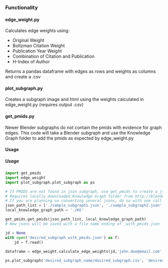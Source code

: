 ### Functionality

#### edge_weight.py

Calculates edge weights using:
- Original Weight
- Boltzman Citation Weight
- Publication Year Weight
- Combination of Citation and Publication
- H-Index of Author

Returns a pandas dataframe with edges as rows and weights as columns and create a .csv


#### plot_subgraph.py

Creates a subgraph image and html using the weights calculated in edge_weight.py (requires output .csv)


#### get_pmids.py

Newer Blender subgraphs do not contain the pmids with evidence for graph edges. This code will take a
Blender subgraph and use the Knowledge Graph folder to add the pmids as expected by edge_weight.py

#### Usage

##### Usage

```python
import get_pmids
import edge_weight
import plot_subgraph.plot_subgraph as ps

# If PMIDS are not found in json subgraph, use get_pmids to create a json with pmids
# Requires locally downloaded Knowledge Graph folder from http://blender.cs.illinois.edu/covid19/
# If you are planning on converting several jsons, do so with one call of this function for speed
json_path_list = ['./sample_subgraph1.json', './sample_subgraph2.json', './desired_subgraph.json']
local_knowledge_graph_path = './KG'

get_pmids.get_pmids(json_path_list, local_knowledge_graph_path)
# New jsons will be saved with a file name ending of _with_pmids.json

jd = None
with open('desired_subgraph_with_pmids.json') as f:
    jd = f.read()
    
dataframe = edge_weight.calculate_edge_weights(jd,'john.doe@email.com','desired_subgraph_name', 'api key from NCBI (optional)')

ps.plot_subgraph('desired_subgraph_name/desired_subgraph.csv', 'desired_subgraph_name')


```